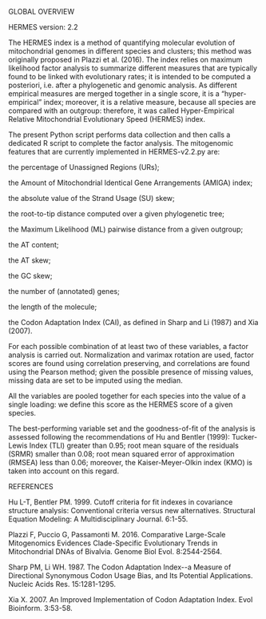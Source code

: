 GLOBAL OVERVIEW

HERMES version: 2.2

The HERMES index is a method of quantifying molecular evolution of mitochondrial genomes
in different species and clusters; this method was originally proposed in Plazzi et al.
(2016). The index relies on maximum likelihood factor analysis to summarize different measures
that are typically found to be linked with evolutionary rates; it is intended to be computed
a posteriori, i.e. after a phylogenetic and genomic analysis. As different empirical measures
are merged together in a single score, it is a “hyper-empirical” index; moreover, it is a
relative measure, because all species are compared with an outgroup: therefore, it was called
Hyper-Empirical Relative Mitochondrial Evolutionary Speed (HERMES) index.

The present Python script performs data collection and then calls a dedicated R script to
complete the factor analysis. The mitogenomic features that are currently implemented in
HERMES-v2.2.py are:

the percentage of Unassigned Regions (URs);

the Amount of Mitochondrial Identical Gene Arrangements (AMIGA) index;

the absolute value of the Strand Usage (SU) skew;

the root-to-tip distance computed over a given phylogenetic tree;

the Maximum Likelihood (ML) pairwise distance from a given outgroup;

the AT content;

the AT skew;

the GC skew;

the number of (annotated) genes;

the length of the molecule;

the Codon Adaptation Index (CAI), as defined in Sharp and Li (1987) and Xia (2007).

For each possible combination of at least two of these variables, a factor analysis is carried
out. Normalization and varimax rotation are used, factor scores are found using correlation
preserving, and correlations are found using the Pearson method; given the possible presence
of missing values, missing data are set to be imputed using the median.

All the variables are pooled together for each species into the value of a single loading: we
define this score as the HERMES score of a given species.

The best-performing variable set and the goodness-of-fit of the analysis is assessed following
the recommendations of Hu and Bentler (1999): Tucker-Lewis Index (TLI) greater than 0.95; root
mean square of the residuals (SRMR) smaller than 0.08; root mean squared error of approximation
(RMSEA) less than 0.06; moreover, the  Kaiser-Meyer-Olkin index (KMO) is taken into account on
this regard.

REFERENCES

Hu L-T, Bentler PM. 1999. Cutoff criteria for fit indexes in covariance structure analysis:
Conventional criteria versus new alternatives. Structural Equation Modeling: A Multidisciplinary
Journal. 6:1-55.

Plazzi F, Puccio G, Passamonti M. 2016. Comparative Large-Scale Mitogenomics Evidences
Clade-Specific Evolutionary Trends in Mitochondrial DNAs of Bivalvia. Genome Biol Evol.
8:2544-2564.

Sharp PM, Li WH. 1987. The Codon Adaptation Index--a Measure of Directional Synonymous Codon
Usage Bias, and Its Potential Applications. Nucleic Acids Res. 15:1281-1295.

Xia X. 2007. An Improved Implementation of Codon Adaptation Index. Evol Bioinform. 3:53-58.
